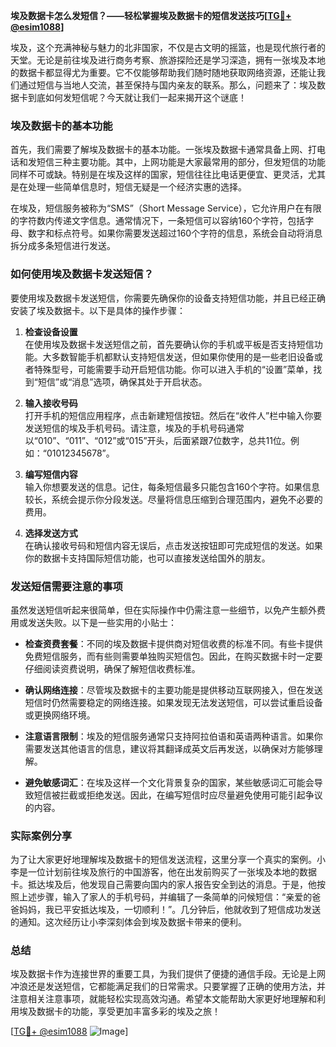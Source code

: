 **埃及数据卡怎么发短信？——轻松掌握埃及数据卡的短信发送技巧[[TG💪+ @esim1088](https://t.me/s/esim1088)]**

埃及，这个充满神秘与魅力的北非国家，不仅是古文明的摇篮，也是现代旅行者的天堂。无论是前往埃及进行商务考察、旅游探险还是学习深造，拥有一张埃及本地的数据卡都显得尤为重要。它不仅能够帮助我们随时随地获取网络资源，还能让我们通过短信与当地人交流，甚至保持与国内亲友的联系。那么，问题来了：埃及数据卡到底如何发短信呢？今天就让我们一起来揭开这个谜底！

### 埃及数据卡的基本功能

首先，我们需要了解埃及数据卡的基本功能。一张埃及数据卡通常具备上网、打电话和发短信三种主要功能。其中，上网功能是大家最常用的部分，但发短信的功能同样不可或缺。特别是在埃及这样的国家，短信往往比电话更便宜、更灵活，尤其是在处理一些简单信息时，短信无疑是一个经济实惠的选择。

在埃及，短信服务被称为“SMS”（Short Message Service），它允许用户在有限的字符数内传递文字信息。通常情况下，一条短信可以容纳160个字符，包括字母、数字和标点符号。如果你需要发送超过160个字符的信息，系统会自动将消息拆分成多条短信进行发送。

### 如何使用埃及数据卡发送短信？

要使用埃及数据卡发送短信，你需要先确保你的设备支持短信功能，并且已经正确安装了埃及数据卡。以下是具体的操作步骤：

1. **检查设备设置**  
   在使用埃及数据卡发送短信之前，首先要确认你的手机或平板是否支持短信功能。大多数智能手机都默认支持短信发送，但如果你使用的是一些老旧设备或者特殊型号，可能需要手动开启短信功能。你可以进入手机的“设置”菜单，找到“短信”或“消息”选项，确保其处于开启状态。

2. **输入接收号码**  
   打开手机的短信应用程序，点击新建短信按钮。然后在“收件人”栏中输入你要发送短信的埃及手机号码。请注意，埃及的手机号码通常以“010”、“011”、“012”或“015”开头，后面紧跟7位数字，总共11位。例如：“01012345678”。

3. **编写短信内容**  
   输入你想要发送的信息。记住，每条短信最多只能包含160个字符。如果信息较长，系统会提示你分段发送。尽量将信息压缩到合理范围内，避免不必要的费用。

4. **选择发送方式**  
   在确认接收号码和短信内容无误后，点击发送按钮即可完成短信的发送。如果你的数据卡支持国际短信功能，也可以直接发送给国外的朋友。

### 发送短信需要注意的事项

虽然发送短信听起来很简单，但在实际操作中仍需注意一些细节，以免产生额外费用或发送失败。以下是一些实用的小贴士：

- **检查资费套餐**：不同的埃及数据卡提供商对短信收费的标准不同。有些卡提供免费短信服务，而有些则需要单独购买短信包。因此，在购买数据卡时一定要仔细阅读资费说明，确保了解短信收费标准。
  
- **确认网络连接**：尽管埃及数据卡的主要功能是提供移动互联网接入，但在发送短信时仍然需要稳定的网络连接。如果发现无法发送短信，可以尝试重启设备或更换网络环境。

- **注意语言限制**：埃及的短信服务通常只支持阿拉伯语和英语两种语言。如果你需要发送其他语言的信息，建议将其翻译成英文后再发送，以确保对方能够理解。

- **避免敏感词汇**：在埃及这样一个文化背景复杂的国家，某些敏感词汇可能会导致短信被拦截或拒绝发送。因此，在编写短信时应尽量避免使用可能引起争议的内容。

### 实际案例分享

为了让大家更好地理解埃及数据卡的短信发送流程，这里分享一个真实的案例。小李是一位计划前往埃及旅行的中国游客，他在出发前购买了一张埃及本地的数据卡。抵达埃及后，他发现自己需要向国内的家人报告安全到达的消息。于是，他按照上述步骤，输入了家人的手机号码，并编辑了一条简单的问候短信：“亲爱的爸爸妈妈，我已平安抵达埃及，一切顺利！”。几分钟后，他就收到了短信成功发送的通知。这次经历让小李深刻体会到埃及数据卡带来的便利。

### 总结

埃及数据卡作为连接世界的重要工具，为我们提供了便捷的通信手段。无论是上网冲浪还是发送短信，它都能满足我们的日常需求。只要掌握了正确的使用方法，并注意相关注意事项，就能轻松实现高效沟通。希望本文能帮助大家更好地理解和利用埃及数据卡的功能，享受更加丰富多彩的埃及之旅！

[[TG💪+ @esim1088](https://t.me/s/esim1088) ![Image](https://i.postimg.cc/4NQfJmqS/Snipaste-2025-05-13-00-14-12.png)]